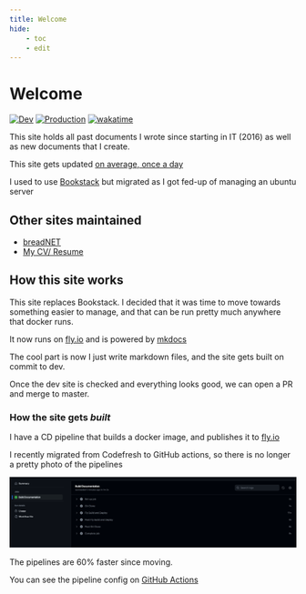 ```yaml
---
title: Welcome
hide:
    - toc
    - edit
---
```


# Welcome

[![Dev](https://github.com/userbradley/documentation.breadnet.co.uk/actions/workflows/dev.yaml/badge.svg)](https://github.com/userbradley/documentation.breadnet.co.uk/actions/workflows/dev.yaml) [![Production](https://github.com/userbradley/documentation.breadnet.co.uk/actions/workflows/prod.yaml/badge.svg)](https://github.com/userbradley/documentation.breadnet.co.uk/actions/workflows/prod.yaml)
[![wakatime](https://wakatime.com/badge/user/befd4d51-df71-4caa-90ba-09a83c0524b0/project/fa7f3e73-d976-48d9-94f5-a17bd1bb4614.svg)](https://wakatime.com/badge/user/befd4d51-df71-4caa-90ba-09a83c0524b0/project/fa7f3e73-d976-48d9-94f5-a17bd1bb4614)

This site holds all past documents I wrote since starting in IT (2016) as well as new documents that I create.

This site gets updated [on average, once a day](https://github.com/userbradley/documentation.breadnet.co.uk/graphs/commit-activity)

I used to use [Bookstack](https://bookstackapp.com/?utm_source=breadnet&utm_medium=documentation&utm_campaign=documentation) but migrated as I got
fed-up of managing an ubuntu server

## Other sites maintained

* [breadNET](https://breadnet.co.uk/?mtm_campaign=documentation&mtm_kwd=mainpage)
* [My CV/ Resume](https://bradley.breadnet.co.uk/?mtm_campaign=documentation&mtm_kwd=mainpage)



## How this site works

This site replaces Bookstack. I decided that it was time to move towards something easier to manage, and that can be run pretty much
anywhere that docker runs.

It now runs on [fly.io](https://fly.io) and is powered by [mkdocs](https://www.mkdocs.org)

The cool part is now I just write markdown files, and the site gets built on commit to dev.

Once the dev site is checked and everything looks good, we can open a PR and merge to master.


### How the site gets _built_

I have a CD pipeline that builds a docker image, and publishes it to [fly.io](https://fly.io?ref_documentation-breadnet-co-uk)

I recently migrated from Codefresh to GitHub actions, so there is no longer a pretty photo of the pipelines

![img.png](assets/gh-actions.png)

The pipelines are 60% faster since moving.

You can see the pipeline config on [GitHub Actions](https://github.com/userbradley/documentation.breadnet.co.uk/blob/master/.github/workflows/prod.yaml)
